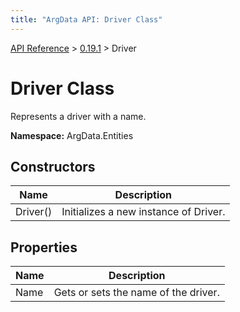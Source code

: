 ```yaml
---
title: "ArgData API: Driver Class"
---
```


[API Reference](/argdata/api/) &gt; [0.19.1](/argdata/api/0.19.1/) &gt; Driver

# Driver Class

Represents a driver with a name.

**Namespace:** ArgData.Entities

## Constructors

<table class="table table-bordered table-striped ">
<thead>
  <tr>
    <th>Name</th>
    <th>Description</th>
  </tr>
</thead>
<tbody>
  <tr>
    <td>Driver()</td>
    <td>Initializes a new instance of Driver.</td>
  </tr>
</tbody>
</table>


## Properties

<table class="table table-bordered table-striped ">
<thead>
  <tr>
    <th>Name</th>
    <th>Description</th>
  </tr>
</thead>
<tbody>
  <tr>
    <td>Name</td>
    <td>Gets or sets the name of the driver.</td>
  </tr>
</tbody>
</table>


